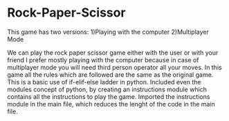 # Rock-Paper-Scissor
This game has two versions:
1)Playing with the computer
2)Multiplayer Mode

We can play the rock paper scissor game either with the user or with your friend
I prefer mostly playing with the computer because in case of multiplayer mode you will need 
third person operator all your moves.
In this game all the rules which are  followed are the same as the original game.
This is a basic use of if-elif-else ladder in python.
Included even the modules concept of python, by creating an instructions module which contains all the instructions to play the game.
Imported the instructions module in the main file, which reduces the lenght of the code in the main file.
